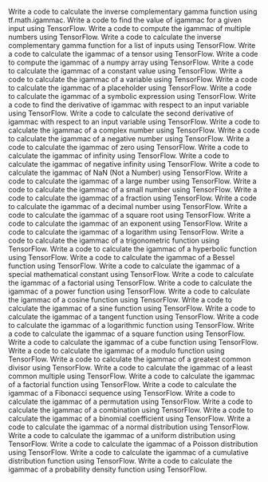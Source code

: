 Write a code to calculate the inverse complementary gamma function using tf.math.igammac.
Write a code to find the value of igammac for a given input using TensorFlow.
Write a code to compute the igammac of multiple numbers using TensorFlow.
Write a code to calculate the inverse complementary gamma function for a list of inputs using TensorFlow.
Write a code to calculate the igammac of a tensor using TensorFlow.
Write a code to compute the igammac of a numpy array using TensorFlow.
Write a code to calculate the igammac of a constant value using TensorFlow.
Write a code to calculate the igammac of a variable using TensorFlow.
Write a code to calculate the igammac of a placeholder using TensorFlow.
Write a code to calculate the igammac of a symbolic expression using TensorFlow.
Write a code to find the derivative of igammac with respect to an input variable using TensorFlow.
Write a code to calculate the second derivative of igammac with respect to an input variable using TensorFlow.
Write a code to calculate the igammac of a complex number using TensorFlow.
Write a code to calculate the igammac of a negative number using TensorFlow.
Write a code to calculate the igammac of zero using TensorFlow.
Write a code to calculate the igammac of infinity using TensorFlow.
Write a code to calculate the igammac of negative infinity using TensorFlow.
Write a code to calculate the igammac of NaN (Not a Number) using TensorFlow.
Write a code to calculate the igammac of a large number using TensorFlow.
Write a code to calculate the igammac of a small number using TensorFlow.
Write a code to calculate the igammac of a fraction using TensorFlow.
Write a code to calculate the igammac of a decimal number using TensorFlow.
Write a code to calculate the igammac of a square root using TensorFlow.
Write a code to calculate the igammac of an exponent using TensorFlow.
Write a code to calculate the igammac of a logarithm using TensorFlow.
Write a code to calculate the igammac of a trigonometric function using TensorFlow.
Write a code to calculate the igammac of a hyperbolic function using TensorFlow.
Write a code to calculate the igammac of a Bessel function using TensorFlow.
Write a code to calculate the igammac of a special mathematical constant using TensorFlow.
Write a code to calculate the igammac of a factorial using TensorFlow.
Write a code to calculate the igammac of a power function using TensorFlow.
Write a code to calculate the igammac of a cosine function using TensorFlow.
Write a code to calculate the igammac of a sine function using TensorFlow.
Write a code to calculate the igammac of a tangent function using TensorFlow.
Write a code to calculate the igammac of a logarithmic function using TensorFlow.
Write a code to calculate the igammac of a square function using TensorFlow.
Write a code to calculate the igammac of a cube function using TensorFlow.
Write a code to calculate the igammac of a modulo function using TensorFlow.
Write a code to calculate the igammac of a greatest common divisor using TensorFlow.
Write a code to calculate the igammac of a least common multiple using TensorFlow.
Write a code to calculate the igammac of a factorial function using TensorFlow.
Write a code to calculate the igammac of a Fibonacci sequence using TensorFlow.
Write a code to calculate the igammac of a permutation using TensorFlow.
Write a code to calculate the igammac of a combination using TensorFlow.
Write a code to calculate the igammac of a binomial coefficient using TensorFlow.
Write a code to calculate the igammac of a normal distribution using TensorFlow.
Write a code to calculate the igammac of a uniform distribution using TensorFlow.
Write a code to calculate the igammac of a Poisson distribution using TensorFlow.
Write a code to calculate the igammac of a cumulative distribution function using TensorFlow.
Write a code to calculate the igammac of a probability density function using TensorFlow.